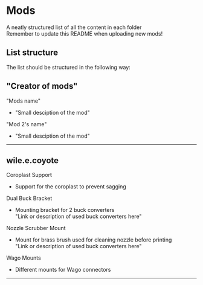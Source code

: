 # Mods

A neatly structured list of all the content in each folder  
Remember to update this README when uploading new mods!

## List structure

The list should be structured in the following way:

## "Creator of mods"  

"Mods name"

- "Small desciption of the mod"  
  
"Mod 2's name"

- "Small desciption of the mod"  
  
---

## wile.e.coyote  

Coroplast Support

- Support for the coroplast to prevent sagging

Dual Buck Bracket  

- Mounting bracket for 2 buck converters  
  "Link or description of used buck converters here"

Nozzle Scrubber Mount  

- Mount for brass brush used for cleaning nozzle before printing  
  "Link or description of used buck converters here"  

Wago Mounts  

- Different mounts for Wago connectors  

---
